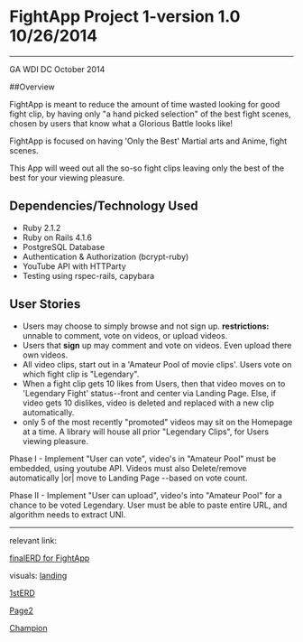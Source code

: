 # FightApp  Project 1-version 1.0 10/26/2014
***
GA WDI DC October 2014

##Overview

FightApp is meant to reduce the amount of time wasted looking for good fight clip, by having only "a hand picked selection" of the best fight scenes, chosen by users that know what a Glorious Battle looks like!

FightApp is focused on having 'Only the Best' Martial arts and Anime, fight scenes.

This App will weed out all the so-so fight clips leaving only the best of the best for your viewing pleasure.

## Dependencies/Technology Used

+ Ruby 2.1.2
+ Ruby on Rails 4.1.6
+ PostgreSQL Database
+ Authentication & Authorization (bcrypt-ruby)
+ YouTube API with HTTParty
+ Testing using rspec-rails, capybara

## User Stories

+ Users may choose to simply browse and not sign up.
**restrictions:** unnable to comment, vote on videos, or upload videos.
+ Users that **sign** up may comment and vote on videos.  Even upload there own videos.
+ All video clips, start out in a 'Amateur Pool of movie clips'.  Users vote on which fight clip is "Legendary".
+ When a fight clip gets 10 likes from Users, then that video moves on to 'Legendary Fight' status--front and center via Landing Page.
Else, if video gets 10 dislikes, video is deleted and replaced with a new clip automatically.
+ only 5 of the most recently "promoted" videos may sit on the Homepage at a time.   A library will house all prior "Legendary Clips", for Users viewing pleasure.

Phase I - Implement "User can vote", video's in "Amateur Pool" must be embedded, using youtube API.  Videos must also Delete/remove automatically |or| move to Landing Page --based  on vote count.

Phase II - Implement "User can upload", video's into "Amateur Pool" for a chance to be voted Legendary.  User must be able to paste entire URL, and algorithm needs to extract UNI.
***


relevant link:

[finalERD for FightApp](https://www.lucidchart.com/invitations/accept/75f6d466-50c3-474d-9c3f-f86340d8f0f0)

visuals:
[landing](http://i.imgur.com/WHxL7br.jpg)

[1stERD](http://i.imgur.com/casTQG2.jpg)

[Page2](http://i.imgur.com/gCZVaNn.jpg)

[Champion](http://i.imgur.com/mdpj27n.jpg)

